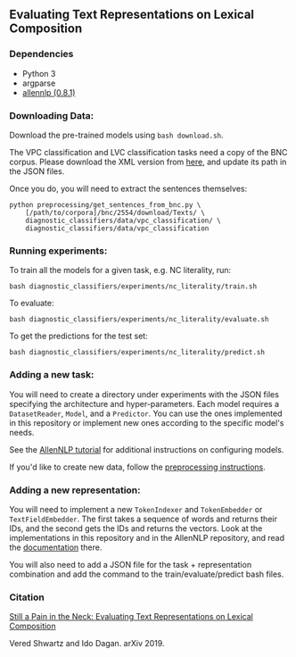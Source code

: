 ## Evaluating Text Representations on Lexical Composition


### Dependencies

- Python 3
- argparse
- [allennlp (0.8.1)](https://github.com/allenai/allennlp/)

### Downloading Data:

Download the pre-trained models using `bash download.sh`.

The VPC classification and LVC classification tasks need a copy of the BNC corpus. 
Please download the XML version from [here](http://www.ota.ox.ac.uk/desc/2554),
and update its path in the JSON files.

Once you do, you will need to extract the sentences themselves:

```
python preprocessing/get_sentences_from_bnc.py \ 
    [/path/to/corpora]/bnc/2554/download/Texts/ \ 
    diagnostic_classifiers/data/vpc_classification/ \ 
    diagnostic_classifiers/data/vpc_classification
```


### Running experiments:

To train all the models for a given task, e.g. NC literality, run:

```
bash diagnostic_classifiers/experiments/nc_literality/train.sh 
```

To evaluate:

```
bash diagnostic_classifiers/experiments/nc_literality/evaluate.sh
``` 

To get the predictions for the test set:

```
bash diagnostic_classifiers/experiments/nc_literality/predict.sh
```

### Adding a new task:

You will need to create a directory under experiments 
with the JSON files specifying the architecture and hyper-parameters.
Each model requires a `DatasetReader`, `Model`, and a `Predictor`. 
You can use the ones implemented in this repository or implement
new ones according to the specific model's needs. 
  
See the [AllenNLP tutorial](https://github.com/allenai/allennlp/blob/master/tutorials/getting_started/walk_through_allennlp/configuration.md)
for additional instructions on configuring models.

If you'd like to create new data, follow the 
[preprocessing instructions](preprocessing/README.md).  

### Adding a new representation:

You will need to implement a new `TokenIndexer` and `TokenEmbedder` or 
`TextFieldEmbedder`. The first takes a sequence of words and returns
their IDs, and the second gets the IDs and returns the vectors.
Look at the implementations in this repository and in the 
AllenNLP repository, and read the [documentation](https://github.com/allenai/allennlp/blob/master/tutorials/notebooks/data_pipeline.ipynb) 
there. 

You will also need to add a JSON file for the task + representation
combination and add the command to the train/evaluate/predict 
bash files. 

### Citation


[Still a Pain in the Neck: Evaluating Text Representations on Lexical Composition](https://arxiv.org/pdf/1902.10618.pdf)

Vered Shwartz and Ido Dagan. arXiv 2019.


